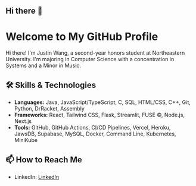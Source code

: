 ## Hi there 👋
# Welcome to My GitHub Profile

Hi there! I'm Justin Wang, a second-year honors student at Northeastern University. I'm majoring in Computer Science with a concentration in Systems and a Minor in Music. 

## 🛠️ Skills & Technologies
- **Languages:** Java, JavaScript/TypeScript, C, SQL, HTML/CSS, C++, Git, Python, DrRacket, Assembly
- **Frameworks:** React, Tailwind CSS, Flask, Streamlit, FUSE ©, Node.js, Next.js
- **Tools:** GitHub, GitHub Actions, CI/CD Pipelines, Vercel, Heroku, JawsDB, Supabase, MySQL, Docker, Command Line, Kubernetes, MiniKube

## 📫 How to Reach Me
- LinkedIn: [LinkedIn](www.linkedin.com/in/justin-wang-209a33176)

<!--
**Juwang110/Juwang110** is a ✨ _special_ ✨ repository because its `README.md` (this file) appears on your GitHub profile.

Here are some ideas to get you started:

- 🔭 I’m currently working on ...
- 🌱 I’m currently learning ...
- 👯 I’m looking to collaborate on ...
- 🤔 I’m looking for help with ...
- 💬 Ask me about ...
- 📫 How to reach me: ...
- 😄 Pronouns: ...
- ⚡ Fun fact: ...
-->
